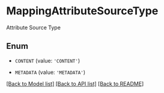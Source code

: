 # MappingAttributeSourceType

Attribute Source Type

## Enum

* `CONTENT` (value: `'CONTENT'`)

* `METADATA` (value: `'METADATA'`)

[[Back to Model list]](../README.md#documentation-for-models) [[Back to API list]](../README.md#documentation-for-api-endpoints) [[Back to README]](../README.md)


